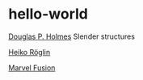 # hello-world

[Douglas P. Holmes](https://www.bu.edu/moss/research/) Slender structures <br>




[Heiko Röglin](https://www.roeglin.org/index.html) <br>

[Marvel Fusion](https://marvelfusion.com/)

